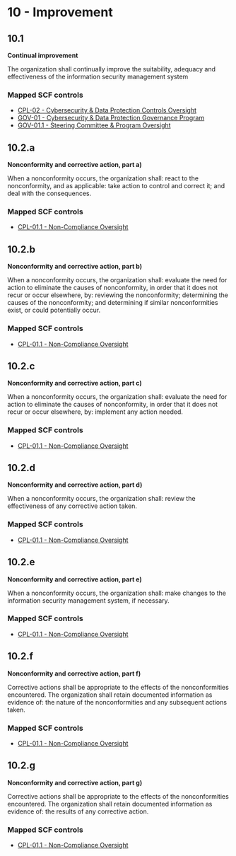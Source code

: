 # 10 - Improvement
## 10.1
**Continual improvement**

The organization shall continually improve the suitability, adequacy and effectiveness of the information security management system
### Mapped SCF controls
- [CPL-02 - Cybersecurity & Data Protection Controls Oversight](../scf/cpl-02-cybersecurity&dataprotectioncontrolsoversight.md)
- [GOV-01 - Cybersecurity & Data Protection Governance Program](../scf/gov-01-cybersecurity&dataprotectiongovernanceprogram.md)
- [GOV-01.1 - Steering Committee & Program Oversight](../scf/gov-011-steeringcommittee&programoversight.md)
## 10.2.a
**Nonconformity and corrective action, part a)**

When a nonconformity occurs, the organization shall: react to the nonconformity, and as applicable: take action to control and correct it; and deal with the consequences.
### Mapped SCF controls
- [CPL-01.1 - Non-Compliance Oversight](../scf/cpl-011-non-complianceoversight.md)
## 10.2.b
**Nonconformity and corrective action, part b)**

When a nonconformity occurs, the organization shall: evaluate the need for action to eliminate the causes of nonconformity, in order that it does not recur or occur elsewhere, by: reviewing the nonconformity; determining the causes of the nonconformity; and determining if similar nonconformities exist, or could potentially occur.
### Mapped SCF controls
- [CPL-01.1 - Non-Compliance Oversight](../scf/cpl-011-non-complianceoversight.md)
## 10.2.c
**Nonconformity and corrective action, part c)**

When a nonconformity occurs, the organization shall: evaluate the need for action to eliminate the causes of nonconformity, in order that it does not recur or occur elsewhere, by: implement any action needed.
### Mapped SCF controls
- [CPL-01.1 - Non-Compliance Oversight](../scf/cpl-011-non-complianceoversight.md)
## 10.2.d
**Nonconformity and corrective action, part d)**

When a nonconformity occurs, the organization shall: review the effectiveness of any corrective action taken.
### Mapped SCF controls
- [CPL-01.1 - Non-Compliance Oversight](../scf/cpl-011-non-complianceoversight.md)
## 10.2.e
**Nonconformity and corrective action, part e)**

When a nonconformity occurs, the organization shall: make changes to the information security management system, if necessary.
### Mapped SCF controls
- [CPL-01.1 - Non-Compliance Oversight](../scf/cpl-011-non-complianceoversight.md)
## 10.2.f
**Nonconformity and corrective action, part f)**

Corrective actions shall be appropriate to the effects of the nonconformities encountered. The organization shall retain documented information as evidence of: the nature of the nonconformities and any subsequent actions taken.
### Mapped SCF controls
- [CPL-01.1 - Non-Compliance Oversight](../scf/cpl-011-non-complianceoversight.md)
## 10.2.g
**Nonconformity and corrective action, part g)**

Corrective actions shall be appropriate to the effects of the nonconformities encountered. The organization shall retain documented information as evidence of: the results of any corrective action.
### Mapped SCF controls
- [CPL-01.1 - Non-Compliance Oversight](../scf/cpl-011-non-complianceoversight.md)